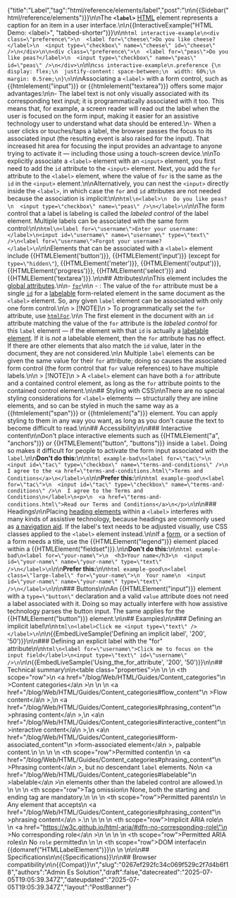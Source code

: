 {"title":"Label","tag":"html/reference/elements/label","post":"\n\n{{Sidebar(\"html/reference/elements\")}}\n\nThe **`<label>`** [HTML](/blog/Web/HTML) element represents a caption for an item in a user interface.\n\n{{InteractiveExample(\"HTML Demo: &lt;label&gt;\", \"tabbed-shorter\")}}\n\n```html interactive-example\n<div class=\"preference\">\n  <label for=\"cheese\">Do you like cheese?</label>\n  <input type=\"checkbox\" name=\"cheese\" id=\"cheese\" />\n</div>\n\n<div class=\"preference\">\n  <label for=\"peas\">Do you like peas?</label>\n  <input type=\"checkbox\" name=\"peas\" id=\"peas\" />\n</div>\n```\n\n```css interactive-example\n.preference {\n  display: flex;\n  justify-content: space-between;\n  width: 60%;\n  margin: 0.5rem;\n}\n```\n\nAssociating a `<label>` with a form control, such as {{htmlelement(\"input\")}} or {{htmlelement(\"textarea\")}} offers some major advantages:\n\n- The label text is not only visually associated with its corresponding text input; it is programmatically associated with it too. This means that, for example, a screen reader will read out the label when the user is focused on the form input, making it easier for an assistive technology user to understand what data should be entered.\n- When a user clicks or touches/taps a label, the browser passes the focus to its associated input (the resulting event is also raised for the input). That increased hit area for focusing the input provides an advantage to anyone trying to activate it — including those using a touch-screen device.\n\nTo explicitly associate a `<label>` element with an `<input>` element, you first need to add the `id` attribute to the `<input>` element. Next, you add the `for` attribute to the `<label>` element, where the value of `for` is the same as the `id` in the `<input>` element.\n\nAlternatively, you can nest the `<input>` directly inside the `<label>`, in which case the `for` and `id` attributes are not needed because the association is implicit:\n\n```html\n<label>\n  Do you like peas?\n  <input type=\"checkbox\" name=\"peas\" />\n</label>\n```\n\nThe form control that a label is labeling is called the _labeled control_ of the label element. Multiple labels can be associated with the same form control:\n\n```html\n<label for=\"username\">Enter your username:</label>\n<input id=\"username\" name=\"username\" type=\"text\" />\n<label for=\"username\">Forgot your username?</label>\n```\n\nElements that can be associated with a `<label>` element include {{HTMLElement('button')}}, {{HTMLElement('input')}} (except for `type=\"hidden\"`), {{HTMLElement('meter')}}, {{HTMLElement('output')}}, {{HTMLElement('progress')}}, {{HTMLElement('select')}} and {{HTMLElement('textarea')}}.\n\n## Attributes\n\nThis element includes the [global attributes](/blog/Web/HTML/Reference/Global_attributes).\n\n- [`for`](/blog/Web/HTML/Reference/Attributes/for)\n\n  - : The value of the `for` attribute must be a single [`id`](/blog/Web/HTML/Reference/Global_attributes/id) for a [labelable](/blog/Web/HTML/Guides/Content_categories#labelable) form-related element in the same document as the `<label>` element. So, any given `label` element can be associated with only one form control.\n\n    > [!NOTE]\n    > To programmatically set the `for` attribute, use [`htmlFor`](/blog/Web/API/HTMLLabelElement/htmlFor).\n\n    The first element in the document with an `id` attribute matching the value of the `for` attribute is the _labeled control_ for this `label` element — if the element with that `id` is actually a [labelable element](https://html.spec.whatwg.org/multipage/forms.html#category-label). If it is _not_ a labelable element, then the `for` attribute has no effect. If there are other elements that also match the `id` value, later in the document, they are not considered.\n\n    Multiple `label` elements can be given the same value for their `for` attribute; doing so causes the associated form control (the form control that `for` value references) to have multiple labels.\n\n    > [!NOTE]\n    > A `<label>` element can have both a `for` attribute and a contained control element, as long as the `for` attribute points to the contained control element.\n\n## Styling with CSS\n\nThere are no special styling considerations for `<label>` elements — structurally they are inline elements, and so can be styled in much the same way as a {{htmlelement(\"span\")}} or {{htmlelement(\"a\")}} element. You can apply styling to them in any way you want, as long as you don't cause the text to become difficult to read.\n\n## Accessibility\n\n### Interactive content\n\nDon't place interactive elements such as {{HTMLElement(\"a\", \"anchors\")}} or {{HTMLElement(\"button\", \"buttons\")}} inside a `label`. Doing so makes it difficult for people to activate the form input associated with the `label`.\n\n**Don't do this:**\n\n```html example-bad\n<label for=\"tac\">\n  <input id=\"tac\" type=\"checkbox\" name=\"terms-and-conditions\" />\n  I agree to the <a href=\"terms-and-conditions.html\">Terms and Conditions</a>\n</label>\n```\n\n**Prefer this:**\n\n```html example-good\n<label for=\"tac\">\n  <input id=\"tac\" type=\"checkbox\" name=\"terms-and-conditions\" />\n  I agree to the Terms and Conditions\n</label>\n<p>\n  <a href=\"terms-and-conditions.html\">Read our Terms and Conditions</a>\n</p>\n```\n\n### Headings\n\nPlacing [heading elements](/blog/Web/HTML/Reference/Elements/Heading_Elements) within a `<label>` interferes with many kinds of assistive technology, because headings are commonly used as [a navigation aid](/blog/Web/HTML/Reference/Elements/Heading_Elements#navigation). If the label's text needs to be adjusted visually, use CSS classes applied to the `<label>` element instead.\n\nIf a [form](/blog/Web/HTML/Reference/Elements/form), or a section of a form needs a title, use the {{HTMLElement(\"legend\")}} element placed within a {{HTMLElement(\"fieldset\")}}.\n\n**Don't do this:**\n\n```html example-bad\n<label for=\"your-name\">\n  <h3>Your name</h3>\n  <input id=\"your-name\" name=\"your-name\" type=\"text\" />\n</label>\n```\n\n**Prefer this:**\n\n```html example-good\n<label class=\"large-label\" for=\"your-name\">\n  Your name\n  <input id=\"your-name\" name=\"your-name\" type=\"text\" />\n</label>\n```\n\n### Buttons\n\nAn {{HTMLElement(\"input\")}} element with a `type=\"button\"` declaration and a valid `value` attribute does not need a label associated with it. Doing so may actually interfere with how assistive technology parses the button input. The same applies for the {{HTMLElement(\"button\")}} element.\n\n## Examples\n\n### Defining an implicit label\n\n```html\n<label>Click me <input type=\"text\" /></label>\n```\n\n{{EmbedLiveSample('Defining an implicit label', '200', '50')}}\n\n### Defining an explicit label with the \"for\" attribute\n\n```html\n<label for=\"username\">Click me to focus on the input field</label>\n<input type=\"text\" id=\"username\" />\n```\n\n{{EmbedLiveSample('Using_the_for_attribute', '200', '50')}}\n\n## Technical summary\n\n<table class=\"properties\">\n  <tbody>\n    <tr>\n      <th scope=\"row\">\n        <a href=\"/blog/Web/HTML/Guides/Content_categories\"\n          >Content categories</a\n        >\n      </th>\n      <td>\n        <a href=\"/blog/Web/HTML/Guides/Content_categories#flow_content\"\n          >Flow content</a\n        >,\n        <a href=\"/blog/Web/HTML/Guides/Content_categories#phrasing_content\"\n          >phrasing content</a\n        >,\n        <a\n          href=\"/blog/Web/HTML/Guides/Content_categories#interactive_content\"\n          >interactive content</a\n        >,\n        <a\n          href=\"/blog/Web/HTML/Guides/Content_categories#form-associated_content\"\n          >form-associated element</a\n        >, palpable content.\n      </td>\n    </tr>\n    <tr>\n      <th scope=\"row\">Permitted content</th>\n      <td>\n        <a href=\"/blog/Web/HTML/Guides/Content_categories#phrasing_content\"\n          >Phrasing content</a\n        >, but no descendant <code>label</code> elements. No\n        <a href=\"/blog/Web/HTML/Guides/Content_categories#labelable\"\n          >labelable</a\n        >\n        elements other than the labeled control are allowed.\n      </td>\n    </tr>\n    <tr>\n      <th scope=\"row\">Tag omission</th>\n      <td>None, both the starting and ending tag are mandatory.</td>\n    </tr>\n    <tr>\n      <th scope=\"row\">Permitted parents</th>\n      <td>\n        Any element that accepts\n        <a href=\"/blog/Web/HTML/Guides/Content_categories#phrasing_content\"\n          >phrasing content</a\n        >.\n      </td>\n    </tr>\n    <tr>\n      <th scope=\"row\">Implicit ARIA role</th>\n      <td>\n        <a href=\"https://w3c.github.io/html-aria/#dfn-no-corresponding-role\"\n          >No corresponding role</a\n        >\n      </td>\n    </tr>\n    <tr>\n      <th scope=\"row\">Permitted ARIA roles</th>\n      <td>No <code>role</code> permitted</td>\n    </tr>\n    <tr>\n      <th scope=\"row\">DOM interface</th>\n      <td>{{domxref(\"HTMLLabelElement\")}}</td>\n    </tr>\n  </tbody>\n</table>\n\n## Specifications\n\n{{Specifications}}\n\n## Browser compatibility\n\n{{Compat}}\n","slug":"0267ef292fc34c069f529c2f7d4b6f18","authors":"Admin Es Solution","draft":false,"datecreated":"2025-07-05T19:05:39.347Z","dateupdated":"2025-07-05T19:05:39.347Z","layout":"PostBanner"}
